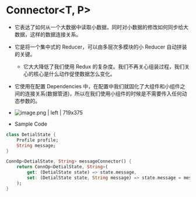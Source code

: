# Connector<T, P>

-   它表达了如何从一个大数据中读取小数据，同时对小数据的修改如何同步给大数据，这样的数据连接关系。
-   它是将一个集中式的 Reducer，可以由多层次多模块的小 Reducer 自动拼装的关键。
    -   它大大降低了我们使用 Redux 的复杂度。我们不再关心组装过程，我们关心的核心是什么动作促使数据怎么变化。
-   它使用在配置 Dependencies 中，在配置中我们就固化了大组件和小组件之间的连接关系(数据管道)，所以在我们使用小组件的时候是不需要传入任何动态参数的。
-   ![image.png | left | 719x375](https://cdn.nlark.com/lark/0/2018/png/82574/1545365202743-01074be7-f067-45c7-aae0-91b12cd50ae6.png)

-   Sample Code

```dart
class DetialState {
    Profile profile;
    String message;
}

ConnOp<DetialState, String> messageConnector() {
    return ConnOp<DetialState, String>(
        get: (DetialState state) => state.message,
        set: (DetialState state, String message) => state.message = message,
    );
}
```
